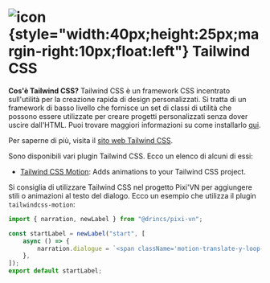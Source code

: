 # ![icon](/tailwindcss.svg){style="width:40px;height:25px;margin-right:10px;float:left"} Tailwind CSS

**Cos'è Tailwind CSS?** Tailwind CSS è un framework CSS incentrato sull'utilità per la creazione rapida di design personalizzati. Si tratta di un framework di basso livello che fornisce un set di classi di utilità che possono essere utilizzate per creare progetti personalizzati senza dover uscire dall'HTML. Puoi trovare maggiori informazioni su come installarlo [qui](https://tailwindcss.com/docs/installation).

Per saperne di più, visita il [sito web Tailwind CSS](https://tailwindcss.com/).

Sono disponibili vari plugin Tailwind CSS. Ecco un elenco di alcuni di essi:

- [Tailwind CSS Motion](https://docs.rombo.co/tailwind): Adds animations to your Tailwind CSS project.

Si consiglia di utilizzare Tailwind CSS nel progetto Pixi'VN per aggiungere stili o animazioni al testo del dialogo. Ecco un esempio che utilizza il plugin `tailwindcss-motion`:

```ts [labels/startLabel.ts]
import { narration, newLabel } from "@drincs/pixi-vn";

const startLabel = newLabel("start", [
    async () => {
        narration.dialogue = `<span className='motion-translate-y-loop-25'>Hello</span>, welcome to the game!`;
    },
]);
export default startLabel;
```
